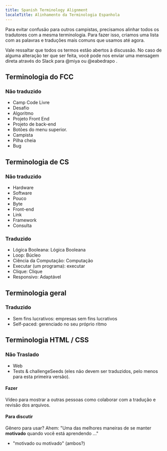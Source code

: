 ```yaml
---
title: Spanish Terminology Alignment
localeTitle: Alinhamento da Terminologia Espanhola
---
```

Para evitar confusão para outros campistas, precisamos alinhar todos os tradutores com a mesma terminologia. Para fazer isso, criamos uma lista com as palavras e traduções mais comuns que usamos até agora.

Vale ressaltar que todos os termos estão abertos à discussão. No caso de alguma alteração ter que ser feita, você pode nos enviar uma mensagem direta através do Slack para @miya ou @eabedrapo .

## Terminologia do FCC

### Não traduzido

*   Camp Code Livre
*   Desafio
*   Algoritmo
*   Projeto Front End
*   Projeto de back-end
*   Botões do menu superior.
*   Campista
*   Pilha cheia
*   Bug

## Terminologia de CS

### Não traduzido

*   Hardware
*   Software
*   Pouco
*   Byte
*   Front-end
*   Link
*   Framework
*   Consulta

### Traduzido

*   Lógica Booleana: Lógica Booleana
*   Loop: Búcleo
*   Ciência da Computação: Computação
*   Executar (um programa): executar
*   Clique: Clique
*   Responsivo: Adaptável

## Terminologia geral

### Traduzido

*   Sem fins lucrativos: empresas sem fins lucrativos
*   Self-paced: gerenciado no seu próprio ritmo

## Terminologia HTML / CSS

### Não Traslado

*   Web
*   Tests & challengeSeeds (eles não devem ser traduzidos, pelo menos para esta primeira versão).

#### Fazer

Vídeo para mostrar a outras pessoas como colaborar com a tradução e revisão dos arquivos.

#### Para discutir

Gênero para usar? Ahem: "Uma das melhores maneiras de se manter **motivado** quando você está aprendendo ..."

*   "motivado ou motivado" (ambos?)